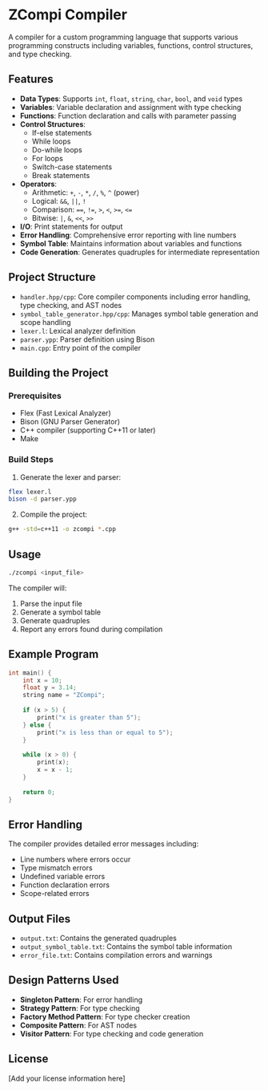 # ZCompi Compiler

A compiler for a custom programming language that supports various programming constructs including variables, functions, control structures, and type checking.

## Features

- **Data Types**: Supports `int`, `float`, `string`, `char`, `bool`, and `void` types
- **Variables**: Variable declaration and assignment with type checking
- **Functions**: Function declaration and calls with parameter passing
- **Control Structures**:
  - If-else statements
  - While loops
  - Do-while loops
  - For loops
  - Switch-case statements
  - Break statements
- **Operators**:
  - Arithmetic: `+`, `-`, `*`, `/`, `%`, `^` (power)
  - Logical: `&&`, `||`, `!`
  - Comparison: `==`, `!=`, `>`, `<`, `>=`, `<=`
  - Bitwise: `|`, `&`, `<<`, `>>`
- **I/O**: Print statements for output
- **Error Handling**: Comprehensive error reporting with line numbers
- **Symbol Table**: Maintains information about variables and functions
- **Code Generation**: Generates quadruples for intermediate representation

## Project Structure

- `handler.hpp/cpp`: Core compiler components including error handling, type checking, and AST nodes
- `symbol_table_generator.hpp/cpp`: Manages symbol table generation and scope handling
- `lexer.l`: Lexical analyzer definition
- `parser.ypp`: Parser definition using Bison
- `main.cpp`: Entry point of the compiler

## Building the Project

### Prerequisites

- Flex (Fast Lexical Analyzer)
- Bison (GNU Parser Generator)
- C++ compiler (supporting C++11 or later)
- Make

### Build Steps

1. Generate the lexer and parser:
```bash
flex lexer.l
bison -d parser.ypp
```

2. Compile the project:
```bash
g++ -std=c++11 -o zcompi *.cpp
```

## Usage

```bash
./zcompi <input_file>
```

The compiler will:
1. Parse the input file
2. Generate a symbol table
3. Generate quadruples
4. Report any errors found during compilation

## Example Program

```c
int main() {
    int x = 10;
    float y = 3.14;
    string name = "ZCompi";
    
    if (x > 5) {
        print("x is greater than 5");
    } else {
        print("x is less than or equal to 5");
    }
    
    while (x > 0) {
        print(x);
        x = x - 1;
    }
    
    return 0;
}
```

## Error Handling

The compiler provides detailed error messages including:
- Line numbers where errors occur
- Type mismatch errors
- Undefined variable errors
- Function declaration errors
- Scope-related errors

## Output Files

- `output.txt`: Contains the generated quadruples
- `output_symbol_table.txt`: Contains the symbol table information
- `error_file.txt`: Contains compilation errors and warnings

## Design Patterns Used

- **Singleton Pattern**: For error handling
- **Strategy Pattern**: For type checking
- **Factory Method Pattern**: For type checker creation
- **Composite Pattern**: For AST nodes
- **Visitor Pattern**: For type checking and code generation

## License

[Add your license information here] 
